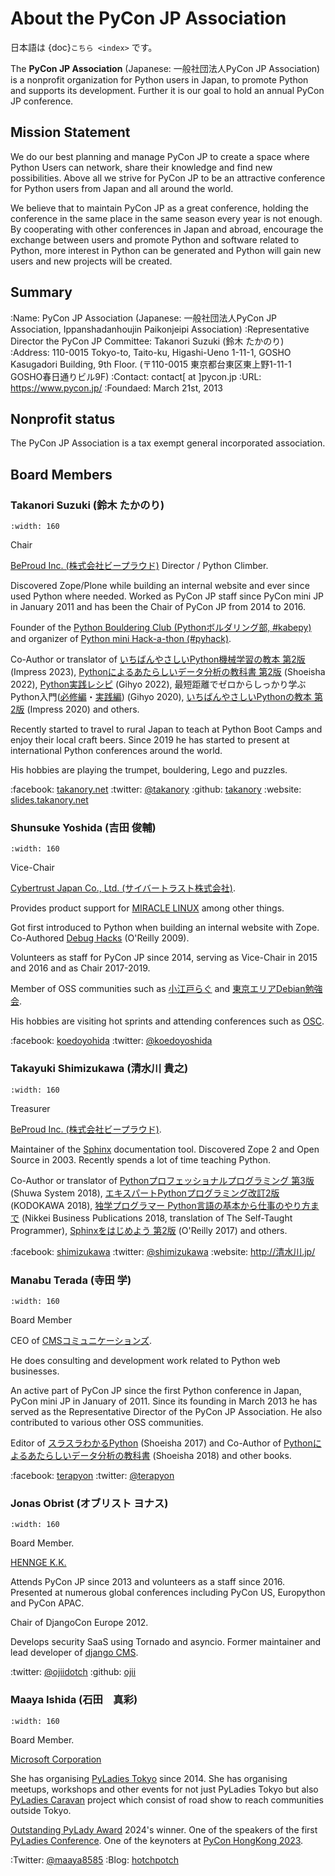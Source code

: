 # About the PyCon JP Association

日本語は {doc}`こちら <index>` です。

The **PyCon JP Association** (Japanese: 一般社団法人PyCon JP Association) is a nonprofit organization for Python users in Japan, to promote Python and supports its development. Further it is our goal to hold an annual PyCon JP conference.

## Mission Statement

We do our best planning and manage PyCon JP to create a space where Python Users can network, share their knowledge and find new possibilities. Above all we strive for PyCon JP to be an attractive conference for Python users from Japan and all around the world.

We believe that to maintain PyCon JP as a great conference, holding the conference in the same place in the same season every year is not enough. By cooperating with other conferences in Japan and abroad, encourage the exchange between users and promote Python and software related to Python, more interest in Python can be generated and Python will gain new users and new projects will be created.

## Summary

:Name: PyCon JP Association (Japanese: 一般社団法人PyCon JP Association, Ippanshadanhoujin Paikonjeipi Association)
:Representative Director the PyCon JP Committee: Takanori Suzuki (鈴木 たかのり)
:Address: 110-0015 Tokyo-to, Taito-ku, Higashi-Ueno 1-11-1, GOSHO Kasugadori Building, 9th Floor. (〒110-0015 東京都台東区東上野1-11-1 GOSHO春日通りビル9F)
:Contact: contact[ at ]pycon.jp
:URL: <https://www.pycon.jp/>
:Foundaed: March 21st, 2013

## Nonprofit status

The PyCon JP Association is a tax exempt general incorporated association.

## Board Members

### Takanori Suzuki (鈴木 たかのり)

```{figure} /_static/takanori.jpg
:width: 160
```

Chair

[BeProud Inc. (株式会社ビープラウド)](https://www.beproud.jp/) Director / Python Climber.

Discovered Zope/Plone while building an internal website and ever since used Python where needed. Worked as PyCon JP staff since PyCon mini JP in January 2011 and has been the Chair of PyCon JP from 2014 to 2016.

Founder of the [Python Bouldering Club (Pythonボルダリング部, #kabepy)](https://kabepy.connpass.com/) and organizer of [Python mini Hack-a-thon (#pyhack)](https://pyhack.connpass.com/).

Co-Author or translator of
[いちばんやさしいPython機械学習の教本 第2版](https://book.impress.co.jp/books/1122101123) (Impress 2023),
[Pythonによるあたらしいデータ分析の教科書 第2版](https://www.seshop.com/product/detail/25331) (Shoeisha 2022),
[Python実践レシピ](https://gihyo.jp/book/2022/978-4-297-12576-9) (Gihyo 2022),
最短距離でゼロからしっかり学ぶPython入門([必修編](https://gihyo.jp/book/2020/978-4-297-11570-8)・[実践編](https://gihyo.jp/book/2020/978-4-297-11572-2)) (Gihyo 2020),
[いちばんやさしいPythonの教本 第2版](https://book.impress.co.jp/books/1119101162) (Impress 2020) and others.

Recently started to travel to rural Japan to teach at Python Boot Camps and enjoy their local craft beers. Since 2019 he has started to present at international Python conferences around the world.

His hobbies are playing the trumpet, bouldering, Lego and puzzles.

:facebook: [takanory.net](https://www.facebook.com/takanory.net)
:twitter: [@takanory](https://twitter.com/takanory)
:github: [takanory](https://github.com/takanory/)
:website: [slides.takanory.net](https://slides.takanory.net/)

### Shunsuke Yoshida (吉田 俊輔)

```{figure} /_static/yoshida.png
:width: 160
```

Vice-Chair

[Cybertrust Japan Co., Ltd. (サイバートラスト株式会社)](https://www.cybertrust.co.jp/).

Provides product support for [MIRACLE LINUX](https://www.miraclelinux.com/) among other things.

Got first introduced to Python when building an internal website with Zope. Co-Authored [Debug Hacks](https://www.oreilly.co.jp/books/9784873114040/) (O'Reilly 2009).

Volunteers as staff for PyCon JP since 2014, serving as Vice-Chair in 2015 and 2016 and as Chair 2017-2019.

Member of OSS communities such as [小江戸らぐ](https://koedolug.dyndns.org/) and [東京エリアDebian勉強会](https://tokyodebian-team.pages.debian.net/).

His hobbies are visiting hot sprints and attending conferences such as [OSC](https://www.ospn.jp/).

:facebook: [koedoyohida](https://www.facebook.com/koedoyoshida)
:twitter: [@koedoyoshida](https://twitter.com/koedoyoshida)

### Takayuki Shimizukawa (清水川 貴之)

```{figure} /_static/shimizukawa.jpg
:width: 160
```

Treasurer

[BeProud Inc. (株式会社ビープラウド)](https://www.beproud.jp/).

Maintainer of the [Sphinx](https://sphinx-doc.org/) documentation tool. Discovered Zope 2 and Open Source in 2003. Recently spends a lot of time teaching Python.

Co-Author or translator of [Pythonプロフェッショナルプログラミング 第3版](https://www.shuwasystem.co.jp/products/7980html/5382.html) (Shuwa System 2018), [エキスパートPythonプログラミング改訂2版](https://www.kadokawa.co.jp/product/301801000262/) (KODOKAWA 2018), [独学プログラマー Python言語の基本から仕事のやり方まで](https://shop.nikkeibp.co.jp/front/commodity/0000/C92270/) (Nikkei Business Publications 2018, translation of The Self-Taught Programmer), [Sphinxをはじめよう 第2版](https://www.oreilly.co.jp/books/9784873118192/) (O'Reilly 2017) and others.

:facebook: [shimizukawa](https://www.facebook.com/shimizukawa)
:twitter: [@shimizukawa](https://twitter.com/shimizukawa)
:website: <http://清水川.jp/>

### Manabu Terada (寺田 学)

```{figure} /_static/terada.jpg
:width: 160
```

Board Member

CEO of [CMSコミュニケーションズ](https://www.cmscom.jp).

He does consulting and development work related to Python web businesses.

An active part of PyCon JP since the first Python conference in Japan, PyCon mini JP in January of 2011. Since its founding in March 2013 he has served as the Representative Director of the PyCon JP Association. He also contributed to various other OSS communities.

Editor of [スラスラわかるPython](https://www.shoeisha.co.jp/book/detail/9784798151090) (Shoeisha 2017) and Co-Author of [Pythonによるあたらしいデータ分析の教科書](https://www.shoeisha.co.jp/book/detail/9784798158341) (Shoeisha 2018) and other books.

:facebook: [terapyon](https://www.facebook.com/terapyon)
:twitter: [@terapyon](https://twitter.com/terapyon)

### Jonas Obrist (オブリスト ヨナス)

```{figure} /_static/jonas.jpg
:width: 160
```

Board Member.

[HENNGE K.K.](https://hennge.com/global/)

Attends PyCon JP since 2013 and volunteers as a staff since 2016. Presented at numerous global conferences including PyCon US, Europython and PyCon APAC.

Chair of DjangoCon Europe 2012.

Develops security SaaS using Tornado and asyncio. Former maintainer and lead developer of [django CMS](https://www.django-cms.org/en/).

:twitter: [@ojiidotch](https://twitter.com/ojiidotch)
:github: [ojii](https://github.com/ojii)

### Maaya Ishida (石田　真彩)

```{figure} /_static/maaya.jpg
:width: 160
```

Board Member.

[Microsoft Corporation](http://www.microsoft.com/) 

She has organising [PyLadies Tokyo](https://tokyo.pyladies.com/) since 2014. She has organising meetups, workshops and other events for not just PyLadies Tokyo but also [PyLadies Caravan](https://tokyo.pyladies.com/caravan/index.html) project which consist of road show to reach communities outside Tokyo. 

[Outstanding PyLady Award](https://kit.pyladies.com/en/latest/global/award.html) 2024's winner.
One of the speakers of the first [PyLadies Conference](https://www.youtube.com/watch?v=8YRFPvOOStU).
One of the keynoters at [PyCon HongKong 2023](https://pycon.hk/2023/introduce-to-you-about-pyladies-tokyo/). 

:Twitter: [@maaya8585](https://twitter.com/maaya8585)
:Blog: [hotchpotch](https://hotchpotchj37.wordpress.com/)
